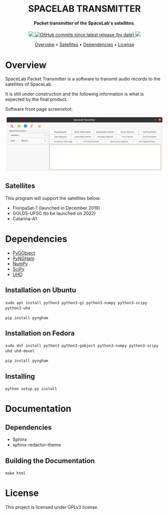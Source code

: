 
<h1 align="center">
    SPACELAB TRANSMITTER
    <br>
</h1>

<h4 align="center">Packet transmitter of the SpaceLab's satellites.</h4>

<p align="center">
    <a href="https://github.com/spacelab-ufsc/spacelab-transmitter">
        <img src="https://img.shields.io/badge/status-development-green?style=for-the-badge">
    </a>
    <a href="https://github.com/spacelab-ufsc/spacelab-transmitter/releases">
        <img alt="GitHub commits since latest release (by date)" src="https://img.shields.io/github/commits-since/spacelab-ufsc/spacelab-transmitter/latest?style=for-the-badge"> 
    </a>
    <a href="https://github.com/spacelab-ufsc/spacelab-transmitter/blob/main/LICENSE">
        <img src="https://img.shields.io/badge/license-GPL3-yellow?style=for-the-badge">
    </a>
</p>

<p align="center">
    <a href="#overview">Overview</a> •
    <a href="#satellites">Satellites</a> •
    <a href="#dependencies">Dependencies</a> •
    <a href="#license">License</a>
</p>

# Overview

SpaceLab Packet Transmitter is a software to transmit audio records to the satellites of SpaceLab.

It is still under construction and the following information is what is expected by the final product.

Software front page screenshot:

<img src="docs/img/front_page.png" width=""/>

## Satellites

This program will support the satellites below:

* FloripaSat-1 (launched in December 2019)
* GOLDS-UFSC (to be launched on 2022)
* Catarina-A1 

# Dependencies

* [PyGObject](https://pypi.org/project/PyGObject/)
* [PyNGHam](https://pypi.org/project/pyngham/)
* [NumPy](https://pypi.org/project/numpy/)
* [SciPy](https://pypi.org/project/scipy/)
* [UHD](https://github.com/EttusResearch/uhd)

## Installation on Ubuntu

```sudo apt install python3 python3-gi python3-numpy python3-scipy python3-uhd```

```pip install pyngham```

## Installation on Fedora

```sudo dnf install python3 python3-gobject python3-numpy python3-scipy uhd uhd-devel```

```pip install pyngham```

## Installing

```python setup.py install```

# Documentation

## Dependencies

* Sphinx
* sphinx-redactor-theme

## Building the Documentation

```make html```

# License

This project is licensed under GPLv3 license.
